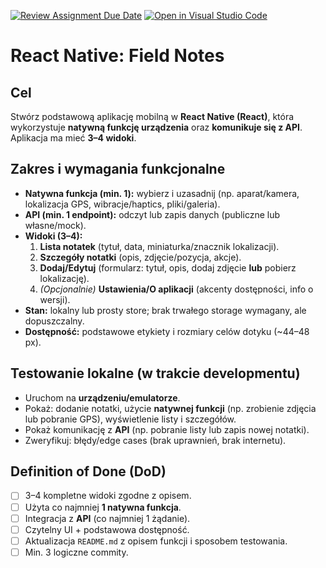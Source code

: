 [![Review Assignment Due Date](https://classroom.github.com/assets/deadline-readme-button-22041afd0340ce965d47ae6ef1cefeee28c7c493a6346c4f15d667ab976d596c.svg)](https://classroom.github.com/a/7LzBu2L3)
[![Open in Visual Studio Code](https://classroom.github.com/assets/open-in-vscode-2e0aaae1b6195c2367325f4f02e2d04e9abb55f0b24a779b69b11b9e10269abc.svg)](https://classroom.github.com/online_ide?assignment_repo_id=21331023&assignment_repo_type=AssignmentRepo)
# React Native: Field Notes

## Cel
Stwórz podstawową aplikację mobilną w **React Native (React)**, która wykorzystuje **natywną funkcję urządzenia** oraz **komunikuje się z API**. Aplikacja ma mieć **3–4 widoki**.


## Zakres i wymagania funkcjonalne
- **Natywna funkcja (min. 1):** wybierz i uzasadnij (np. aparat/kamera, lokalizacja GPS, wibracje/haptics, pliki/galeria).
- **API (min. 1 endpoint):** odczyt lub zapis danych (publiczne lub własne/mock).
- **Widoki (3–4):**
  1. **Lista notatek** (tytuł, data, miniaturka/znacznik lokalizacji).
  2. **Szczegóły notatki** (opis, zdjęcie/pozycja, akcje).
  3. **Dodaj/Edytuj** (formularz: tytuł, opis, dodaj zdjęcie **lub** pobierz lokalizację).
  4. *(Opcjonalnie)* **Ustawienia/O aplikacji** (akcenty dostępności, info o wersji).
- **Stan:** lokalny lub prosty store; brak trwałego storage wymagany, ale dopuszczalny.
- **Dostępność:** podstawowe etykiety i rozmiary celów dotyku (~44–48 px).

## Testowanie lokalne (w trakcie developmentu)
- Uruchom na **urządzeniu/emulatorze**.
- Pokaż: dodanie notatki, użycie **natywnej funkcji** (np. zrobienie zdjęcia lub pobranie GPS), wyświetlenie listy i szczegółów.
- Pokaż komunikację z **API** (np. pobranie listy lub zapis nowej notatki).
- Zweryfikuj: błędy/edge cases (brak uprawnień, brak internetu).

## Definition of Done (DoD)
- [ ] 3–4 kompletne widoki zgodne z opisem.
- [ ] Użyta co najmniej **1 natywna funkcja**.
- [ ] Integracja z **API** (co najmniej 1 żądanie).
- [ ] Czytelny UI + podstawowa dostępność.
- [ ] Aktualizacja `README.md` z opisem funkcji i sposobem testowania.
- [ ] Min. 3 logiczne commity.